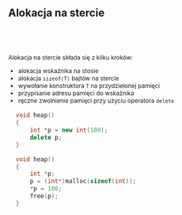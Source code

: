 ## Alokacja na stercie

<div class="multicolumn">
<div class="col" style="margin-top: 70px; font-size: 85%;">

Alokacja na stercie składa się z kilku kroków:
<!-- .element: class="fragment fade-in" -->

* <!-- .element: class="fragment fade-in" --> alokacja wskaźnika na stosie
* <!-- .element: class="fragment fade-in" --> alokacja <code>sizeof(T)</code> bajtów na stercie
* <!-- .element: class="fragment fade-in" --> wywołanie konstruktora <code>T</code> na przydzielonej pamięci
* <!-- .element: class="fragment fade-in" --> przypisanie adresu pamięci do wskaźnika
* <!-- .element: class="fragment fade-in" --> ręczne zwolnienie pamięci przy użyciu operatora <code>delete</code>

</div>
<div class="col" style="margin: 15px;">

```cpp
void heap()
{
    int *p = new int(100);
    delete p;
}

void heap()
{
    int *p;
    p = (int*)malloc(sizeof(int));
    *p = 100;
    free(p);
}
```

</div>
</div>
